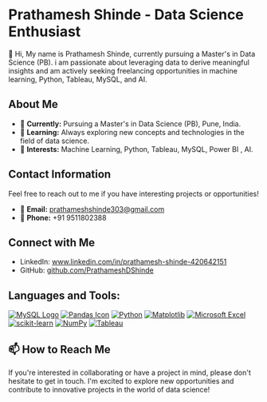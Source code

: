 # Prathamesh Shinde - Data Science Enthusiast
👋 Hi, My name is Prathamesh Shinde, currently pursuing a Master's in Data Science (PB). i am passionate about leveraging data to derive meaningful insights and am actively seeking freelancing opportunities in machine learning, Python, Tableau, MySQL, and AI.

## About Me

- 💼 **Currently:**  Pursuing a Master's in Data Science (PB), Pune, India. 
- 🌱 **Learning:** Always exploring new concepts and technologies in the field of data science.
- 👀 **Interests:** Machine Learning, Python, Tableau, MySQL, Power BI , AI.

## Contact Information

Feel free to reach out to me if you have interesting projects or opportunities!

- 📧 **Email:** prathameshshinde303@gmail.com
- 📱 **Phone:** +91 9511802388

## Connect with Me

- LinkedIn: www.linkedin.com/in/prathamesh-shinde-420642151
- GitHub: [github.com/PrathameshDShinde](https://github.com/PrathameshDShinde) 


## Languages and Tools: 

[![MySQL Logo](https://img.shields.io/badge/mysql-%2300f.svg?style=for-the-badge&logo=mysql&logoColor=white)](https://www.mysql.com/) [![Pandas Icon](https://img.shields.io/badge/pandas-%23150458.svg?style=for-the-badge&logo=pandas&logoColor=white)](https://pandas.pydata.org/)  [![Python](https://img.shields.io/badge/python-3670A0?style=for-the-badge&logo=python&logoColor=ffdd54)](https://www.python.org/) [![Matplotlib](https://img.shields.io/badge/Matplotlib-%23ffffff.svg?style=for-the-badge&logo=Matplotlib&logoColor=black)](https://matplotlib.org/) [![Microsoft Excel](https://img.shields.io/badge/Microsoft_Excel-217346?style=for-the-badge&logo=microsoft-excel&logoColor=white)](https://www.microsoft.com/en-us/microsoft-365/excel) [![scikit-learn](https://img.shields.io/badge/scikit--learn-%23F7931E.svg?style=for-the-badge&logo=scikit-learn&logoColor=white)](https://scikit-learn.org/) [![NumPy](https://img.shields.io/badge/numpy-%23013243.svg?style=for-the-badge&logo=numpy&logoColor=white)](https://numpy.org/) [![Tableau](https://img.shields.io/badge/Tableau-E97627?style=for-the-badge&logo=Tableau&logoColor=white)](https://public.tableau.com/) 

## 📫 How to Reach Me

If you're interested in collaborating or have a project in mind, please don't hesitate to get in touch. I'm excited to explore new opportunities and contribute to innovative projects in the world of data science!


<!---
PrathameshDShinde/PrathameshDShinde is a ✨ special ✨ repository because its `README.md` (this file) appears on your GitHub profile.
You can click the Preview link to take a look at your changes.
--->

